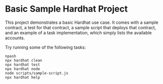 # Basic Sample Hardhat Project

This project demonstrates a basic Hardhat use case. It comes with a sample contract, a test for that contract, a sample script that deploys that contract, and an example of a task implementation, which simply lists the available accounts.

Try running some of the following tasks:

```shell
npash
npx hardhat clean
npx hardhat test
npx hardhat node
node scripts/sample-script.js
npx hardhat help
```
